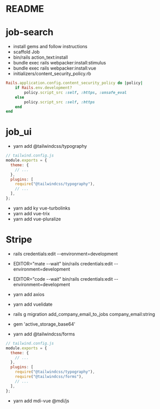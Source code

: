 # README

# job-search

- install gems and follow instructions
- scaffold Job
- bin/rails action_text:install
- bundle exec rails webpacker:install:stimulus
- bundle exec rails webpacker:install:vue
- initializers/content_security_policy.rb

```ruby
Rails.application.config.content_security_policy do |policy|
    if Rails.env.development?
        policy.script_src :self, :https, :unsafe_eval
    else
        policy.script_src :self, :https
    end
end
```

# job_ui

- yarn add @tailwindcss/typography

```js
// tailwind.config.js
module.exports = {
  theme: {
    // ...
  },
  plugins: [
    require("@tailwindcss/typography"),
    // ...
  ],
};
```

- yarn add ky vue-turbolinks
- yarn add vue-trix
- yarn add vue-pluralize

# Stripe

<!-- new -->

- rails credentials:edit --environment=development

<!-- code -->

- EDITOR="mate --wait" bin/rails credentials:edit --environment=development

- EDITOR="code --wait" bin/rails credentials:edit --environment=development

- yarn add axios
- yarn add vuelidate

- rails g migration add_company_email_to_jobs company_email:string

- gem 'active_storage_base64'

- yarn add @tailwindcss/forms

```js
// tailwind.config.js
module.exports = {
  theme: {
    // ...
  },
  plugins: [
    require("@tailwindcss/typography"),
    require("@tailwindcss/forms"),
    // ...
  ],
};
```

- yarn add mdi-vue @mdi/js
